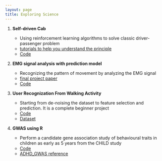 ```yaml
---
layout: page
title: Exploring Science
---
```



1. **Self-driven Cab**
    * Using reinforcement learning algorithms to solve classic driver-passenger problem
    * [tutorials to help you understand the principle](https://towardsdatascience.com/reinforcement-learning-towards-general-ai-1bd68256c72d)
    * [Code](https://github.com/manqingzhou/self-driven-cab)

1. **EMG signal analysis with prediction model**
    * Recognizing the pattern of movement by analyzing the EMG signal
    * [final project paper](/img/personal/Elec_811_Final_Project.pdf)
    * [Code](https://github.com/manqingzhou/emg-signal-analysis)

1. **User Recognization From Walking Activity**
    * Starting from de-noising the dataset to feature selection and prediction. It is a complete beginner project
    * [Code](https://github.com/manqingzhou/user-identification)
    * [Dataset](https://archive.ics.uci.edu/ml/datasets/User+Identification+From+Walking+Activity)
    
1. **GWAS using R**
    * Perform a candidate gene association study of behavioural traits in children as early as 5 years from the CHILD study
    * [Code](https://github.com/manqingzhou/GWAS-using-R)
    * [ADHD_GWAS reference](/img/personal/ADHD_GWAS.pdf)
